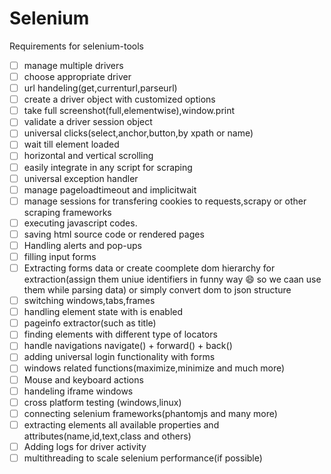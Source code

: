 # Selenium



Requirements for selenium-tools

- [ ] manage multiple drivers
- [ ] choose appropriate driver
- [ ] url handeling(get,currenturl,parseurl)
- [ ] create a driver object with customized options
- [ ] take full screenshot(full,elementwise),window.print 
- [ ] validate a driver session object
- [ ] universal clicks(select,anchor,button,by xpath or name)
- [ ] wait till element loaded
- [ ] horizontal and vertical scrolling
- [ ] easily integrate in any script for scraping
- [ ] universal exception handler
- [ ] manage pageloadtimeout and implicitwait
- [ ] manage sessions for transfering cookies to requests,scrapy or other scraping frameworks
- [ ] executing javascript codes.
- [ ] saving html source code or rendered pages
- [ ] Handling alerts and pop-ups
- [ ] filling input forms
- [ ] Extracting forms data or create coomplete dom hierarchy for extraction(assign them uniue identifiers in funny way 😄 so we caan use them while parsing data) or simply convert dom to json structure
- [ ] switching windows,tabs,frames
- [ ] handling element state with is enabled 
- [ ] pageinfo extractor(such as title)
- [ ] finding elements with different type of locators
- [ ] handle navigations navigate() + forward() + back()
- [ ] adding universal login functionality with forms
- [ ] windows related functions(maximize,minimize and much more)  
- [ ] Mouse and keyboard actions
- [ ] handeling iframe windows
- [ ] cross platform testing (windows,linux)
- [ ] connecting selenium frameworks(phantomjs and many more)
- [ ] extracting elements all available properties and attributes(name,id,text,class and others)
- [ ] Adding logs for driver activity
- [ ] multithreading to scale selenium performance(if possible)
